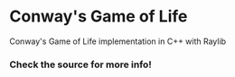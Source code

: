 # Conway's Game of Life
Conway's Game of Life implementation in C++ with Raylib

### Check the source for more info!
